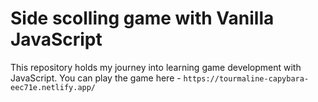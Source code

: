 # Side scolling game with Vanilla JavaScript
This repository holds my journey into learning game development with JavaScript.
You can play the game here - `https://tourmaline-capybara-eec71e.netlify.app/`
